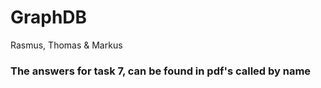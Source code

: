# GraphDB 
Rasmus, Thomas & Markus


### The answers for task 7, can be found in pdf's called by name

